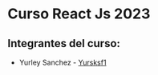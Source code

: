 # Curso React Js 2023 

## Integrantes del curso: 
- Yurley Sanchez -  [Yursksf1](https://github.com/Yursksf1)
